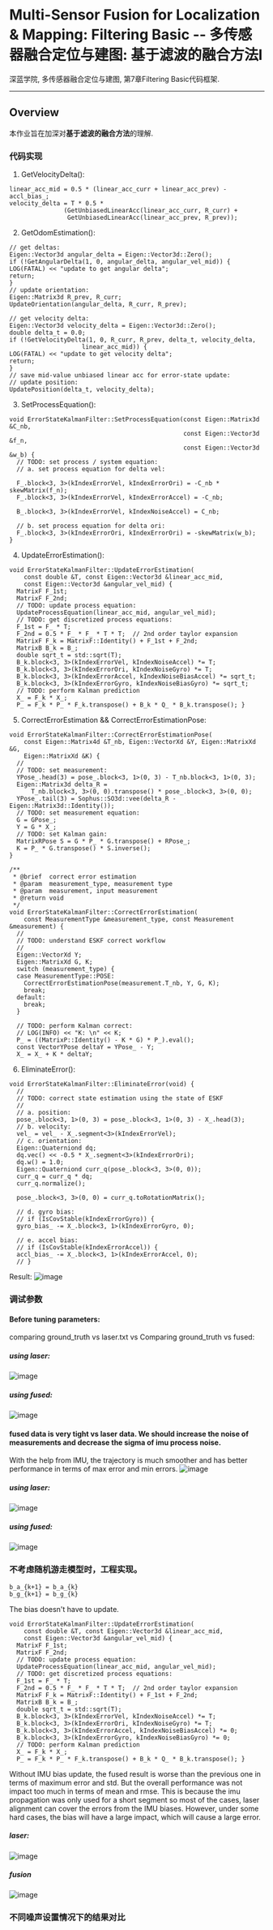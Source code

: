 # Multi-Sensor Fusion for Localization & Mapping: Filtering Basic -- 多传感器融合定位与建图: 基于滤波的融合方法I

深蓝学院, 多传感器融合定位与建图, 第7章Filtering Basic代码框架.

---

## Overview

本作业旨在加深对**基于滤波的融合方法**的理解.

### 代码实现
1. GetVelocityDelta():
```
linear_acc_mid = 0.5 * (linear_acc_curr + linear_acc_prev) - accl_bias_;
velocity_delta = T * 0.5 *
               (GetUnbiasedLinearAcc(linear_acc_curr, R_curr) +
                GetUnbiasedLinearAcc(linear_acc_prev, R_prev));
```
2. GetOdomEstimation(): 
```
// get deltas:
Eigen::Vector3d angular_delta = Eigen::Vector3d::Zero();
if (!GetAngularDelta(1, 0, angular_delta, angular_vel_mid)) {
LOG(FATAL) << "update to get angular delta";
return;
}
// update orientation:
Eigen::Matrix3d R_prev, R_curr;
UpdateOrientation(angular_delta, R_curr, R_prev);

// get velocity delta:
Eigen::Vector3d velocity_delta = Eigen::Vector3d::Zero();
double delta_t = 0.0;
if (!GetVelocityDelta(1, 0, R_curr, R_prev, delta_t, velocity_delta,
                    linear_acc_mid)) {
LOG(FATAL) << "update to get velocity delta";
return;
}
// save mid-value unbiased linear acc for error-state update:
// update position:
UpdatePosition(delta_t, velocity_delta);
```
3. SetProcessEquation(): 
```
void ErrorStateKalmanFilter::SetProcessEquation(const Eigen::Matrix3d &C_nb,
                                                const Eigen::Vector3d &f_n,
                                                const Eigen::Vector3d &w_b) {
  // TODO: set process / system equation:
  // a. set process equation for delta vel:

  F_.block<3, 3>(kIndexErrorVel, kIndexErrorOri) = -C_nb * skewMatrix(f_n);
  F_.block<3, 3>(kIndexErrorVel, kIndexErrorAccel) = -C_nb;

  B_.block<3, 3>(kIndexErrorVel, kIndexNoiseAccel) = C_nb;

  // b. set process equation for delta ori:
  F_.block<3, 3>(kIndexErrorOri, kIndexErrorOri) = -skewMatrix(w_b);
}
```
4. UpdateErrorEstimation(): 
```
void ErrorStateKalmanFilter::UpdateErrorEstimation(
    const double &T, const Eigen::Vector3d &linear_acc_mid,
    const Eigen::Vector3d &angular_vel_mid) {
  MatrixF F_1st;
  MatrixF F_2nd;
  // TODO: update process equation:
  UpdateProcessEquation(linear_acc_mid, angular_vel_mid);
  // TODO: get discretized process equations:
  F_1st = F_ * T;
  F_2nd = 0.5 * F_ * F_ * T * T;  // 2nd order taylor expansion
  MatrixF F_k = MatrixF::Identity() + F_1st + F_2nd;
  MatrixB B_k = B_;
  double sqrt_t = std::sqrt(T);
  B_k.block<3, 3>(kIndexErrorVel, kIndexNoiseAccel) *= T;
  B_k.block<3, 3>(kIndexErrorOri, kIndexNoiseGyro) *= T;
  B_k.block<3, 3>(kIndexErrorAccel, kIndexNoiseBiasAccel) *= sqrt_t;
  B_k.block<3, 3>(kIndexErrorGyro, kIndexNoiseBiasGyro) *= sqrt_t;
  // TODO: perform Kalman prediction
  X_ = F_k * X_;
  P_ = F_k * P_ * F_k.transpose() + B_k * Q_ * B_k.transpose(); }
```
5. CorrectErrorEstimation && CorrectErrorEstimationPose: 
```
void ErrorStateKalmanFilter::CorrectErrorEstimationPose(
    const Eigen::Matrix4d &T_nb, Eigen::VectorXd &Y, Eigen::MatrixXd &G,
    Eigen::MatrixXd &K) {
  //
  // TODO: set measurement:
  YPose_.head(3) = pose_.block<3, 1>(0, 3) - T_nb.block<3, 1>(0, 3);
  Eigen::Matrix3d delta_R =
      T_nb.block<3, 3>(0, 0).transpose() * pose_.block<3, 3>(0, 0);
  YPose_.tail(3) = Sophus::SO3d::vee(delta_R - Eigen::Matrix3d::Identity());
  // TODO: set measurement equation:
  G = GPose_;
  Y = G * X_;
  // TODO: set Kalman gain:
  MatrixRPose S = G * P_ * G.transpose() + RPose_;
  K = P_ * G.transpose() * S.inverse();
}

/**
 * @brief  correct error estimation
 * @param  measurement_type, measurement type
 * @param  measurement, input measurement
 * @return void
 */
void ErrorStateKalmanFilter::CorrectErrorEstimation(
    const MeasurementType &measurement_type, const Measurement &measurement) {
  //
  // TODO: understand ESKF correct workflow
  //
  Eigen::VectorXd Y;
  Eigen::MatrixXd G, K;
  switch (measurement_type) {
  case MeasurementType::POSE:
    CorrectErrorEstimationPose(measurement.T_nb, Y, G, K);
    break;
  default:
    break;
  }

  // TODO: perform Kalman correct:
  // LOG(INFO) << "K: \n" << K;
  P_ = ((MatrixP::Identity() - K * G) * P_).eval();
  const VectorYPose deltaY = YPose_ - Y;
  X_ = X_ + K * deltaY;
```
6. EliminateError(): 
```
void ErrorStateKalmanFilter::EliminateError(void) {
  //
  // TODO: correct state estimation using the state of ESKF
  //
  // a. position:
  pose_.block<3, 1>(0, 3) = pose_.block<3, 1>(0, 3) - X_.head(3);
  // b. velocity:
  vel_ = vel_ - X_.segment<3>(kIndexErrorVel);
  // c. orientation:
  Eigen::Quaterniond dq;
  dq.vec() << -0.5 * X_.segment<3>(kIndexErrorOri);
  dq.w() = 1.0;
  Eigen::Quaterniond curr_q(pose_.block<3, 3>(0, 0));
  curr_q = curr_q * dq;
  curr_q.normalize();

  pose_.block<3, 3>(0, 0) = curr_q.toRotationMatrix();

  // d. gyro bias:
  // if (IsCovStable(kIndexErrorGyro)) {
  gyro_bias_ -= X_.block<3, 1>(kIndexErrorGyro, 0);

  // e. accel bias:
  // if (IsCovStable(kIndexErrorAccel)) {
  accl_bias_ -= X_.block<3, 1>(kIndexErrorAccel, 0);
  // }
```
Result: 
![image](https://user-images.githubusercontent.com/11698181/153745043-b06038d5-9c8c-447c-aaa9-4dc60df493b7.png)

### 调试参数
#### Before tuning parameters: 
comparing ground_truth vs laser.txt vs Comparing ground_truth vs fused: 
##### using laser: 
![image](https://user-images.githubusercontent.com/11698181/153746111-3ec04de5-a8fa-4592-83c8-eb71fb557424.png)
##### using fused: 
![image](https://user-images.githubusercontent.com/11698181/153746122-a900d334-4c26-4858-9084-66862255667e.png)

#### fused data is very tight vs laser data. We should increase the noise of measurements and decrease the sigma of imu process noise.
With the help from IMU, the trajectory is much smoother and has better performance in terms of max error and min errors. 
![image](https://user-images.githubusercontent.com/11698181/153746535-b4e1d0f6-b2cc-4cc9-9a4f-1433a65dbbec.png)
##### using laser: 
![image](https://user-images.githubusercontent.com/11698181/153746575-63c4fc17-c2a6-4dd4-8783-7f3928c27dd7.png)
##### using fused: 
![image](https://user-images.githubusercontent.com/11698181/153746596-76fa6495-1099-468a-bb43-cfd7ad2a3828.png)


### 不考虑随机游走模型时，工程实现。
```
b_a_{k+1} = b_a_{k}
b_g_{k+1} = b_g_{k}
```
The bias doesn't have to update. 
```
void ErrorStateKalmanFilter::UpdateErrorEstimation(
    const double &T, const Eigen::Vector3d &linear_acc_mid,
    const Eigen::Vector3d &angular_vel_mid) {
  MatrixF F_1st;
  MatrixF F_2nd;
  // TODO: update process equation:
  UpdateProcessEquation(linear_acc_mid, angular_vel_mid);
  // TODO: get discretized process equations:
  F_1st = F_ * T;
  F_2nd = 0.5 * F_ * F_ * T * T;  // 2nd order taylor expansion
  MatrixF F_k = MatrixF::Identity() + F_1st + F_2nd;
  MatrixB B_k = B_;
  double sqrt_t = std::sqrt(T);
  B_k.block<3, 3>(kIndexErrorVel, kIndexNoiseAccel) *= T;
  B_k.block<3, 3>(kIndexErrorOri, kIndexNoiseGyro) *= T;
  B_k.block<3, 3>(kIndexErrorAccel, kIndexNoiseBiasAccel) *= 0;
  B_k.block<3, 3>(kIndexErrorGyro, kIndexNoiseBiasGyro) *= 0;
  // TODO: perform Kalman prediction
  X_ = F_k * X_;
  P_ = F_k * P_ * F_k.transpose() + B_k * Q_ * B_k.transpose(); }
```
Without IMU bias update, the fused result is worse than the previous one in terms of maximum error and std. But the overall performance was not impact too much in terms of mean and rmse. This is because the imu propagation was only used for a short segment so most of the cases, laser alignment can cover the errors from the IMU biases. However, under some hard cases, the bias will have a large impact, which will cause a large error. 
##### laser: 
![image](https://user-images.githubusercontent.com/11698181/153747026-96ee76fb-7503-4062-91e6-61e8ded5e29e.png)
##### fusion 
![image](https://user-images.githubusercontent.com/11698181/153747038-89e92f3c-1a58-47db-94ba-227fcba88f6c.png)

### 不同噪声设置情况下的结果对比

